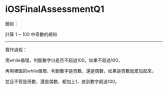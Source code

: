 # iOSFinalAssessmentQ1

題目：

計算 1 ~ 100 中奇數的總和

---

實作過程：

用while循環，判斷數字(i)是否不超過100，如果不超過100，

再用裡面的while循環，判斷數字是奇數，還是偶數，如果是奇數就累加起來，

並且不管是奇數，還是偶數，都加上1，直到數字超過100。
